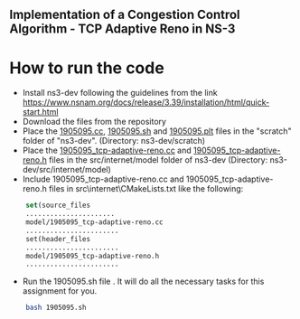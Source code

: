 ## Implementation of a Congestion Control Algorithm - TCP Adaptive Reno in NS-3

# How to run the code
- Install ns3-dev following the guidelines from the link https://www.nsnam.org/docs/release/3.39/installation/html/quick-start.html 
- Download the files from the repository
- Place the [1905095.cc](/Offline%203%20|%20NS3/1905095.cc), [1905095.sh](/Offline%203%20|%20NS3/1905095.sh) and [1905095.plt](/Offline%203%20|%20NS3/1905095.plt) files in the "scratch" folder of "ns3-dev". (Directory: ns3-dev/scratch)
- Place the [1905095_tcp-adaptive-reno.cc](/Offline%203%20|%20NS3/1905095_tcp-adaptive-reno.cc) and [1905095_tcp-adaptive-reno.h](/Offline%203%20|%20NS3/1905095_tcp-adaptive-reno.h) files in the src/internet/model folder of ns3-dev (Directory: ns3-dev/src/internet/model)
- Include 1905095_tcp-adaptive-reno.cc and 1905095_tcp-adaptive-reno.h files in src\internet\CMakeLists.txt like the following:

```cmake
    set(source_files
    ......................
    model/1905095_tcp-adaptive-reno.cc
    ....................... 
    set(header_files
    .......................
    model/1905095_tcp-adaptive-reno.h
    .......................
```

- Run the 1905095.sh file . It will do all the necessary tasks for this assignment for you. 
```sh
    bash 1905095.sh


